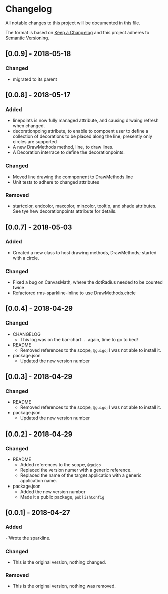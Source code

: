 # Changelog
All notable changes to this project will be documented in this file.

The format is based on [Keep a Changelog](http://keepachangelog.com/en/1.0.0/)
and this project adheres to [Semantic Versioning](http://semver.org/spec/v2.0.0.html).

## [0.0.9] - 2018-05-18
### Changed
- migrated to its parent

## [0.0.8] - 2018-05-17
### Added
- linepoints is now fully managed attribute, and causing drwaing refresh when changed.
- decorationpoing attribute, to enable to compoent user to define a collection of decorations to be placed along the line; presently only circles are supported
- A new DrawMethods method, line, to draw lines.
- A Decoration interrace to define the decorationpoints.

### Changed
- Moved line drawing the comnponent to DrawMethods.line
- Unit tests to adhere to changed attributes

### Removed
- startcolor, endcolor, maxcolor, mincolor, tooltip, and shade attributes. See tye hew decorationpoints attribute for details.

## [0.0.7] - 2018-05-03
### Added
- Created a new class to host drawing methods, DrawMethods; started with a circle.

### Changed
- Fixed a bug on CanvasMath, where the dotRadius needed to be counted twice
- Refactored rms-sparkline-inline to use DrawMethods.circle

## [0.0.4] - 2018-04-29
### Changed
* CHANGELOG
    * This log was on the bar-chart ... again, time to go to bed!
* README
    * Removed references to the scope, `@guigo`; I was not able to install it.
* package.json
    * Updated the new version number

## [0.0.3] - 2018-04-29
### Changed
* README
    * Removed references to the scope, `@guigo`; I was not able to install it.
* package.json
    * Updated the new version number

## [0.0.2] - 2018-04-29
### Changed
* README
    * Added references to the scope, `@guigo`
    * Replaced the version numer with a generic reference.
    * Replaced the name of the target application with a generic application name.
* package.json
    * Added the new version number
    * Made it a public package, `publishConfig`

## [0.0.1] - 2018-04-27
### Added
-`Wrote the sparkline.

### Changed
- This is the original version, nothing changed.

### Removed
- This is the original version, nothing was removed.
